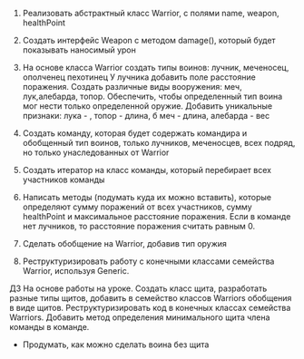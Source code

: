 1. Реализовать абстрактный класс Warrior, с полями name, weapon, healthPoint
2. Создать интерфейс Weapon с методом damage(), который будет показывать наносимый урон
3. На основе класса Warrior создать типы воинов: лучник, меченосец, ополченец пехотинец
   У лучника добавить поле расстояние поражения.
   Создать различные виды вооружения: меч, лук,алебарда, топор.
   Обеспечить, чтобы определенный тип воина мог нести только определенной оружие.
   Добавить уникальные признаки: лука - , топор - длина, б меч - длина, алебарда - вес

4. Создать команду, которая будет содержать командира и обобщенный тип воинов, только лучников, меченосцев,
   всех подряд, но только унаследованных от Warrior
5. Создать итератор на класс команды, который перебирает всех участников команды
6. Написать методы (подумать куда их можно вставить), которые определяют сумму поражений от всех участников,
   сумму healthPoint и максимальное расстояние поражения. Если в команде нет лучников,
   то расстояние поражения считать равным 0.

7. Сделать обобщение на Warrior, добавив тип оружия
8. Реструктуризировать работу с конечными классами семейства Warrior, используя Generic.

ДЗ
На основе работы на уроке.
Создать класс щита, разработать разные типы щитов, добавить в семейство классов Warriors обобщения в виде щитов.
Реструктуризировать код в конечных классах семейства Warriors.
Добавить метод определения минимального щита члена команды в команде.

* Продумать, как можно сделать воина без щита
